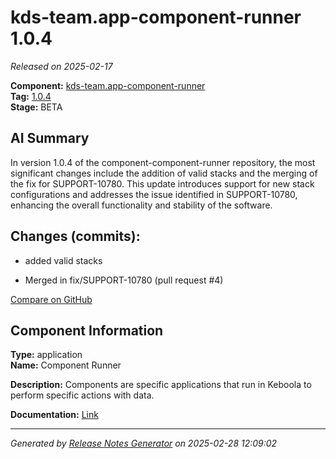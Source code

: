 # kds-team.app-component-runner 1.0.4

_Released on 2025-02-17_

**Component:** [kds-team.app-component-runner](https://github.com/keboola/component-component-runner)  
**Tag:** [1.0.4](https://github.com/keboola/component-component-runner/releases/tag/1.0.4)  
**Stage:** BETA  


## AI Summary
In version 1.0.4 of the component-component-runner repository, the most significant changes include the addition of valid stacks and the merging of the fix for SUPPORT-10780. This update introduces support for new stack configurations and addresses the issue identified in SUPPORT-10780, enhancing the overall functionality and stability of the software.



## Changes (commits):


- added valid stacks 
  



- Merged in fix/SUPPORT-10780 (pull request #4) 
  



[Compare on GitHub](https://github.com/component-component-runner/compare/1.0.3...1.0.4)



## Component Information
**Type:** application  
**Name:** Component Runner  

**Description:** Components are specific applications that run in Keboola to perform specific actions with data.  


**Documentation:** [Link](https://github.com/keboola/component-component-runner/blob/main/README.md)  



---
_Generated by [Release Notes Generator](https://github.com/keboola/release-notes-generator) on 2025-02-28 12:09:02_ 